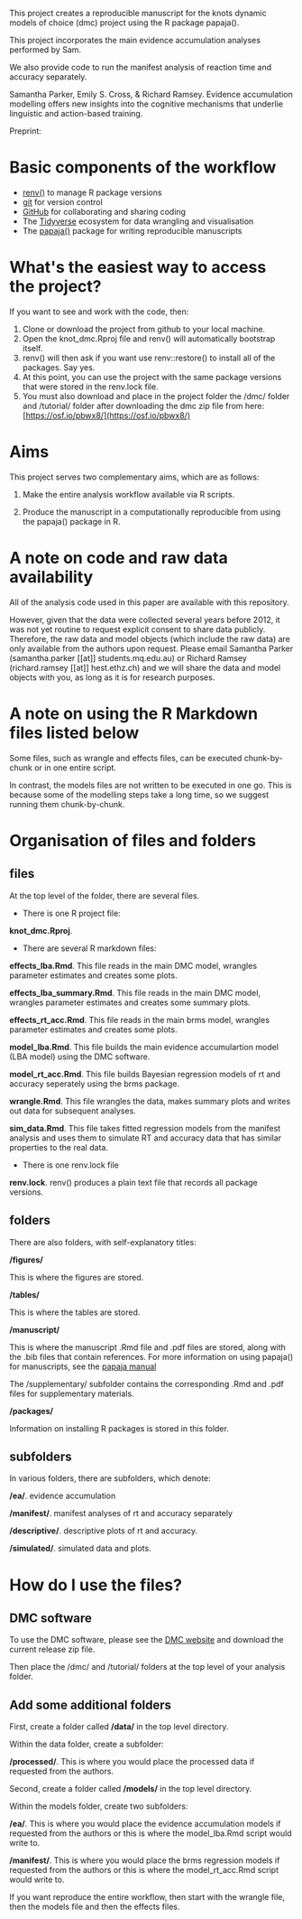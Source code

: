 This project creates a reproducible manuscript for the knots dynamic models of choice (dmc) project using the R package papaja().

This project incorporates the main evidence accumulation analyses performed by Sam.

We also provide code to run the manifest analysis of reaction time and accuracy separately.

Samantha Parker, Emily S. Cross, & Richard Ramsey. Evidence accumulation modelling offers new insights into the cognitive mechanisms that underlie linguistic and action-based training.

Preprint: 

# Basic components of the workflow #

- [renv()](https://rstudio.github.io/renv/articles/renv.html) to manage R package versions
- [git](https://git-scm.com/book/en/v2/Getting-Started-About-Version-Control) for version control
- [GitHub](https://github.com/) for collaborating and sharing coding
- The [Tidyverse](https://www.tidyverse.org/) ecosystem for data wrangling and visualisation 
- The [papaja()](https://frederikaust.com/papaja_man/) package for writing reproducible manuscripts

# What's the easiest way to access the project? #

If you want to see and work with the code, then:

1. Clone or download the project from github to your local machine.
2. Open the knot_dmc.Rproj file and renv() will automatically bootstrap itself.
3. renv() will then ask if you want use renv::restore() to install all of the packages. Say yes.
4. At this point, you can use the project with the same package versions that were stored in the renv.lock file.
5. You must also download and place in the project folder the /dmc/ folder and /tutorial/ folder after downloading the dmc zip file from here: [https://osf.io/pbwx8/](https://osf.io/pbwx8/)

# Aims #

This project serves two complementary aims, which are as follows:

1. Make the entire analysis workflow available via R scripts.

2. Produce the manuscript in a computationally reproducible from using the papaja() package in R.

# A note on code and raw data availability #

All of the analysis code used in this paper are available with this repository.

However, given that the data were collected several years before 2012, it was not 
yet routine to request explicit consent to share data publicly.
Therefore, the raw data and model objects (which include the raw data) are only available from the authors upon request.
Please email Samantha Parker (samantha.parker [[at]] students.mq.edu.au) or 
Richard Ramsey (richard.ramsey [[at]] hest.ethz.ch) and we will share the data and model objects with 
you, as long as it is for research purposes.

# A note on using the R Markdown files listed below #

Some files, such as wrangle and effects files, can be executed chunk-by-chunk or in one entire script.

In contrast, the models files are not written to be executed in one go. 
This is because some of the modelling steps take a long time, so we suggest running them chunk-by-chunk.

# Organisation of files and folders #

## files ##

At the top level of the folder, there are several files.

- There is one R project file:

**knot_dmc.Rproj**. 

- There are several R markdown files:

**effects_lba.Rmd**. This file reads in the main DMC model, wrangles parameter estimates and creates some plots.

**effects_lba_summary.Rmd**. This file reads in the main DMC model, wrangles parameter estimates and creates some summary plots.

**effects_rt_acc.Rmd**. This file reads in the main brms model, wrangles parameter estimates and creates some plots.

**model_lba.Rmd**. This file builds the main evidence accumulartion model (LBA model) using the DMC software.

**model_rt_acc.Rmd**. This file builds Bayesian regression models of rt and accuracy seperately using the brms package. 

**wrangle.Rmd**. This file wrangles the data, makes summary plots and writes out data for subsequent analyses.

**sim_data.Rmd**. This file takes fitted regression models from the manifest analysis and uses them to simulate RT and accuracy data that has similar properties to the real data.

- There is one renv.lock file

**renv.lock**. renv() produces a plain text file that records all package versions.

## folders ##

There are also folders, with self-explanatory titles: 

**/figures/**

This is where the figures are stored.

**/tables/**

This is where the tables are stored.

**/manuscript/**

This is where the manuscript .Rmd file and .pdf files are stored, along with the .bib files that contain references. 
For more information on using papaja() for manuscripts, see the [papaja manual](https://frederikaust.com/papaja_man/)

The /supplementary/ subfolder contains the corresponding .Rmd and .pdf files for supplementary materials.

**/packages/**

Information on installing R packages is stored in this folder.

## subfolders ##

In various folders, there are subfolders, which denote:

**/ea/**. evidence accumulation

**/manifest/**. manifest analyses of rt and accuracy separately

**/descriptive/**. descriptive plots of rt and accuracy.

**/simulated/**. simulated data and plots.


# How do I use the files? #

## DMC software ##

To use the DMC software, please see the [DMC website](https://osf.io/pbwx8/) and download the current release zip file. 

Then place the /dmc/ and /tutorial/ folders at the top level of your analysis folder.

## Add some additional folders ##

First, create a folder called **/data/** in the top level directory.

Within the data folder, create a subfolder: 

**/processed/**. This is where you would place the processed data if requested from the authors.

Second, create a folder called **/models/** in the top level directory.

Within the models folder, create two subfolders: 

**/ea/**. This is where you would place the evidence accumulation models if requested from the authors or this is where the model_lba.Rmd script would write to.

**/manifest/**. This is where you would place the brms regression models if requested from the authors or this is where the model_rt_acc.Rmd script would write to.

If you want reproduce the entire workflow, then start with the wrangle file, then the models file and then the effects files.
